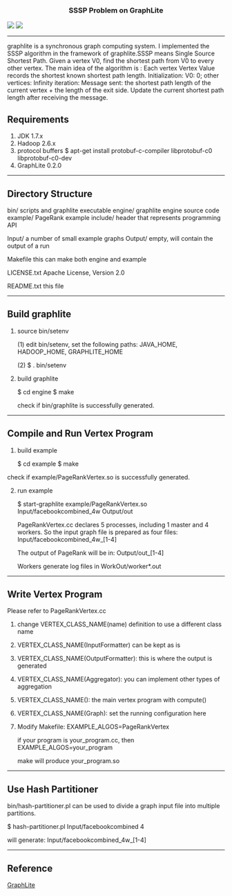 <div align=center>
  
### SSSP Problem on GraphLite
</div align>

![](https://img.shields.io/badge/language-C++-red.svg) 
![](https://img.shields.io/badge/license-MIT-000000.svg)

------------------------------------------------------------
graphlite is a synchronous graph computing system. I implemented the SSSP
algorithm in the framework of graphlite.SSSP means Single Source Shortest Path.
Given a vertex V0, find the shortest path from V0 to every other vertex.
The main idea of the algorithm is :
Each vertex Vertex Value records the shortest known shortest path length.
Initialization: V0: 0; other vertices: Infinity
iteration:
    Message sent: the shortest path length of the current vertex + the length of the exit side.
    Update the current shortest path length after receiving the message.



Requirements
------------------------------------------------------------
1. JDK 1.7.x
2. Hadoop 2.6.x
3. protocol buffers
   $ apt-get install protobuf-c-compiler libprotobuf-c0 libprotobuf-c0-dev
4. GraphLite 0.2.0

------------------------------------------------------------
Directory Structure
------------------------------------------------------------
bin/         scripts and graphlite executable
engine/      graphlite engine source code     
example/     PageRank example
include/     header that represents programming API

Input/       a number of small example graphs
Output/      empty, will contain the output of a run

Makefile     this can make both engine and example

LICENSE.txt  Apache License, Version 2.0

README.txt   this file

------------------------------------------------------------
Build graphlite
------------------------------------------------------------
1. source bin/setenv

   (1) edit bin/setenv, set the following paths:
       JAVA_HOME, HADOOP_HOME, GRAPHLITE_HOME

   (2) $ . bin/setenv

2. build graphlite

   $ cd engine
   $ make

   check if bin/graphlite is successfully generated.

------------------------------------------------------------
Compile and Run Vertex Program
------------------------------------------------------------

1. build example

   $ cd example
   $ make

  check if example/PageRankVertex.so is successfully generated.
   
2. run example

   $ start-graphlite example/PageRankVertex.so Input/facebookcombined_4w Output/out

   PageRankVertex.cc declares 5 processes, including 1 master and 4 workers.
   So the input graph file is prepared as four files: Input/facebookcombined_4w_[1-4]

   The output of PageRank will be in: Output/out_[1-4]

   Workers generate log files in WorkOut/worker*.out

------------------------------------------------------------
Write Vertex Program
------------------------------------------------------------
Please refer to PageRankVertex.cc

1. change VERTEX_CLASS_NAME(name) definition to use a different class name

2. VERTEX_CLASS_NAME(InputFormatter) can be kept as is

3. VERTEX_CLASS_NAME(OutputFormatter): this is where the output is generated

4. VERTEX_CLASS_NAME(Aggregator): you can implement other types of aggregation

5. VERTEX_CLASS_NAME(): the main vertex program with compute()
   
6. VERTEX_CLASS_NAME(Graph): set the running configuration here

7. Modify Makefile:
   EXAMPLE_ALGOS=PageRankVertex

   if your program is your_program.cc, then 
   EXAMPLE_ALGOS=your_program

   make will produce your_program.so

------------------------------------------------------------
Use Hash Partitioner
------------------------------------------------------------

 bin/hash-partitioner.pl can be used to divide a graph input
 file into multiple partitions.

  $ hash-partitioner.pl Input/facebookcombined 4

  will generate: Input/facebookcombined_4w_[1-4]
  
------------------------------------------------------------
Reference
------------------------------------------------------------

 [GraphLite](https://github.com/schencoding/GraphLite)
